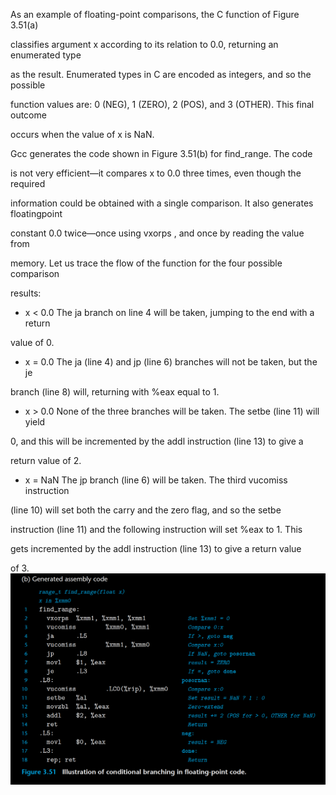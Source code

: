  As an example of floating-point comparisons, the C function of Figure 3.51(a) 

 classifies argument x according to its relation to 0.0, returning an enumerated type 

 as the result. Enumerated types in C are encoded as integers, and so the possible 

 function values are: 0 (NEG), 1 (ZERO), 2 (POS), and 3 (OTHER). This final outcome 

 occurs when the value of x is NaN. 



 Gcc generates the code shown in Figure 3.51(b) for find_range. The code 

 is not very efficient—it compares x to 0.0 three times, even though the required 

 information could be obtained with a single comparison. It also generates floatingpoint 

 constant 0.0 twice—once using  vxorps , and once by reading the value from 

 memory. Let us trace the flow of the function for the four possible comparison 

 results: 

* x < 0.0 The ja  branch on line 4 will be taken, jumping to the end with a return 

 value of 0. 

* x = 0.0 The ja (line 4) and jp (line 6) branches will not be taken, but the je 

 branch (line 8) will, returning with %eax equal to 1. 

* x > 0.0 None of the three branches will be taken. The setbe (line 11) will yield 

 0, and this will be incremented by the addl instruction (line 13) to give a 

 return value of 2. 

* x = NaN The jp branch (line 6) will be taken. The third vucomiss instruction 

 (line 10) will set both the carry and the zero flag, and so the setbe 

 instruction (line 11) and the following instruction will set %eax to 1. This 

 gets incremented by the addl instruction (line 13) to give a return value 

 of 3. 
 ![image](./1.png)
